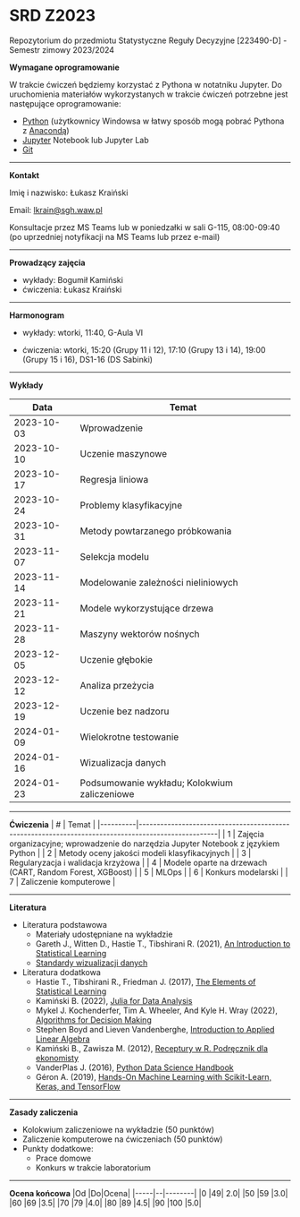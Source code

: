 # SRD Z2023
Repozytorium do przedmiotu Statystyczne Reguły Decyzyjne [223490-D] - Semestr zimowy 2023/2024


**Wymagane oprogramowanie**

W trakcie ćwiczeń będziemy korzystać z Pythona w notatniku Jupyter.
Do uruchomienia materiałów wykorzystanych w trakcie ćwiczeń potrzebne jest następujące oprogramowanie:
* [Python](https://www.python.org/downloads/) (użytkownicy Windowsa w łatwy sposób mogą pobrać Pythona z [Anacondą](https://anaconda.org/))
* [Jupyter](https://jupyter.org/install) Notebook lub Jupyter Lab
* [Git](https://git-scm.com/)

---
**Kontakt**

Imię i nazwisko: Łukasz Kraiński

Email: lkrain@sgh.waw.pl

Konsultacje przez MS Teams lub w poniedzałki w sali G-115, 08:00-09:40 (po uprzedniej notyfikacji na MS Teams lub przez e-mail)

---
**Prowadzący zajęcia**

* wykłady: Bogumił Kamiński
* ćwiczenia: Łukasz Kraiński

---
**Harmonogram**

* wykłady: wtorki, 11:40, G-Aula VI

* ćwiczenia: wtorki, 15:20 (Grupy 11 i 12), 17:10 (Grupy 13 i 14), 19:00 (Grupy 15 i 16), DS1-16 (DS Sabinki)

---
**Wykłady**

|     Data          |     Temat                                                                               |
|-------------------|-----------------------------------------------------------------------------------------|
|     2023-10-03    |     Wprowadzenie                                            |
|     2023-10-10    |     Uczenie maszynowe     |
|     2023-10-17    |     Regresja liniowa                                                    |
|     2023-10-24    |     Problemy klasyfikacyjne                                                  |
|     2023-10-31    |     Metody powtarzanego próbkowania                                                           |
|     2023-11-07    |     Selekcja modelu           |
|     2023-11-14    |     Modelowanie zależności nieliniowych                  |
|     2023-11-21    |     Modele wykorzystujące drzewa                    |
|     2023-11-28    |     Maszyny wektorów nośnych                     |
|     2023-12-05    |     Uczenie głębokie                       |
|     2023-12-12   |     Analiza przeżycia                         |
|     2023-12-19    |     Uczenie bez nadzoru                         |
|     2024-01-09    |     Wielokrotne testowanie                        |
|     2024-01-16    |     Wizualizacja danych                        |
|     2024-01-23   |     Podsumowanie wykładu; Kolokwium zaliczeniowe                  |

---
**Ćwiczenia**
|     #    |     Temat                                                                                          |
|----------|----------------------------------------------------------------------------------------------------|
|     1    |     Zajęcia   organizacyjne; wprowadzenie do narzędzia Jupyter Notebook z językiem Python   |
|     2    |     Metody   oceny jakości modeli klasyfikacyjnych                                                 |
|     3    |     Regularyzacja i walidacja krzyżowa                                                            |
|     4    |     Modele oparte na drzewach (CART, Random Forest, XGBoost)                            |
|     5    |     MLOps                                                         |
|     6    |     Konkurs   modelarski                                                                           |
|     7    |     Zaliczenie   komputerowe                                                                       |

---
**Literatura**

* Literatura podstawowa
  * Materiały udostępniane na wykładzie
  * Gareth J., Witten D., Hastie T., Tibshirani R. (2021), [An Introduction to Statistical Learning](https://hastie.su.domains/ISLP/ISLP_website.pdf)
  * [Standardy wizualizacji danych](https://royal-statistical-society.github.io/datavisguide/docs/styling.html)
* Literatura dodatkowa
  * Hastie T., Tibshirani R., Friedman J. (2017), [The Elements of Statistical Learning](http://www-stat.stanford.edu/~tibs/ElemStatLearn/)
  * Kamiński B. (2022), [Julia for Data Analysis](https://www.manning.com/books/julia-for-data-analysis)
  * Mykel J. Kochenderfer, Tim A. Wheeler, And Kyle H. Wray (2022), [Algorithms for Decision Making](https://algorithmsbook.com/)
  * Stephen Boyd and Lieven Vandenberghe, [Introduction to Applied Linear Algebra](http://vmls-book.stanford.edu/)
  * Kamiński B., Zawisza M. (2012), [Receptury w R. Podręcznik dla ekonomisty](http://bogumilkaminski.pl/projekty/)
  * VanderPlas J. (2016), [Python Data Science Handbook](https://jakevdp.github.io/PythonDataScienceHandbook/)
  * Géron A. (2019), [Hands-On Machine Learning with Scikit-Learn, Keras, and TensorFlow](https://github.com/ageron/handson-ml2)

---
**Zasady zaliczenia**

* Kolokwium zaliczeniowe na wykładzie (50 punktów)
* Zaliczenie komputerowe na ćwiczeniach (50 punktów)
* Punkty dodatkowe:
  * Prace domowe
  * Konkurs w trakcie laboratorium

---
**Ocena końcowa**
|Od |Do|Ocena|
|-----|--|--------|
|0 |49| 2.0|
|50 |59 |3.0|
|60 |69 |3.5|
|70 |79 |4.0|
|80 |89 |4.5|
|90 |100 |5.0|
